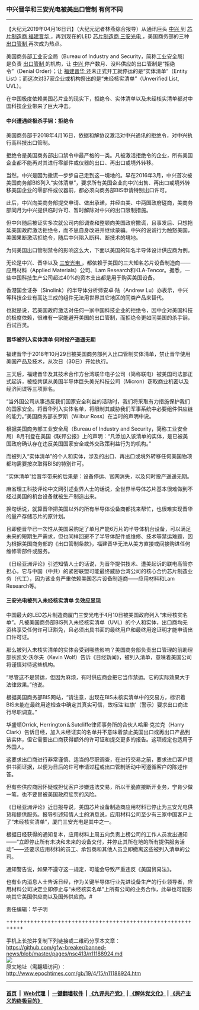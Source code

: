 ### 中兴晋华和三安光电被美出口管制 有何不同
------------------------

<p>
 【大纪元2019年04月16日讯】（大纪元记者林燕综合报导）从通讯巨头
 <a href="http://www.epochtimes.com/gb/tag/%E4%B8%AD%E5%85%B4.html">
  中兴
 </a>
 到
 <a href="http://www.epochtimes.com/gb/tag/%E8%8A%AF%E7%89%87%E5%88%B6%E9%80%A0%E5%95%86.html">
  芯片制造商
 </a>
 <a href="http://www.epochtimes.com/gb/tag/%E7%A6%8F%E5%BB%BA%E6%99%8B%E5%8D%8E.html">
  福建晋华
 </a>
 ，再到现在的LED
 <a href="http://www.epochtimes.com/gb/tag/%E8%8A%AF%E7%89%87%E5%88%B6%E9%80%A0%E5%95%86.html">
  芯片制造商
 </a>
 <a href="http://www.epochtimes.com/gb/tag/%E4%B8%89%E5%AE%89%E5%85%89%E7%94%B5.html">
  三安光电
 </a>
 ，美国商务部的三种
 <a href="http://www.epochtimes.com/gb/tag/%E5%87%BA%E5%8F%A3%E7%AE%A1%E5%88%B6.html">
  出口管制
 </a>
 再次成为热点。
</p>
<p>
 美国商务部工业安全局（Bureau of Industry and Security，简称工业安全局）是负责
 <a href="http://www.epochtimes.com/gb/tag/%E5%87%BA%E5%8F%A3%E7%AE%A1%E5%88%B6.html">
  出口管制
 </a>
 的机构，让
 <a href="http://www.epochtimes.com/gb/tag/%E4%B8%AD%E5%85%B4.html">
  中兴
 </a>
 停产数月、没料供应的出口管制是“拒绝令”（Denial Order）；让
 <a href="http://www.epochtimes.com/gb/tag/%E7%A6%8F%E5%BB%BA%E6%99%8B%E5%8D%8E.html">
  福建晋华
 </a>
 还未正式开工就停运的是“实体清单”（Entity List）；而这次对37家企业或机构祭出的是“未经核实清单”（Unverified List, UVL）。
</p>
<p>
 在中国极度依赖美国芯片业的现实下，拒绝令、实体清单以及未经核实清单都对中国科技企业带来了巨大冲击。
</p>
<h4>
 中兴遭遇终极杀手锏：拒绝令
</h4>
<p>
 美国商务部于2018年4月16日，依据和解协议激活对中兴通讯的拒绝令，对中兴执行高科技出口管制。
</p>
<p>
 拒绝令是美国商务部出口禁令中最严格的一类。凡被激活拒绝令的企业，所有美国企业都不能再对其进行零部件或仪器的出口、再出口或境外转移。
</p>
<p>
 当然，中兴是因为撒谎一步步自己走到这一境地的。早在2016年3月，中兴首次被美国商务部BIS列入“实体清单”，要求所有美国企业向中兴出售、再出口或境外转移美国企业的零部件或仪器前，都必须向商务部BIS申请特别出口许可。
</p>
<p>
 此后，中兴向美商务部提交申请、做出承诺，并经由美、中两国政府磋商，美商务部同月为中兴提供临时许可、暂时解除对中兴的出口限制措施。
</p>
<p>
 但中兴随后被证实多次就公司内部调查和整顿向美国政府撒谎，且事发后、只想拖延美国政府激活拒绝令，而不思自身改进并继续蒙骗。中兴的说谎行为触怒美国，美国果断激活拒绝令，随后中兴陷入断料、断技术的境地。
</p>
<p>
 为何美国出口管制禁令的影响这么大，下面以美国的知名半导体设计供应商为例。
</p>
<p>
 无论是中兴、晋华以及
 <a href="http://www.epochtimes.com/gb/tag/%E4%B8%89%E5%AE%89%E5%85%89%E7%94%B5.html">
  三安光电
 </a>
 ，都依赖于美国的三大知名芯片设备制造商——应用材料（Applied Materials）公司、Lam Research和KLA-Tencor。据悉，一些中国科技生产公司超过40%的资本支出都是用于购买美国设备。
</p>
<p>
 香港国金证券（Sinolink）的半导体分析师安卓‧陆（Andrew Lu）亦表示，中兴等科技企业有高达三成的组件无法用世界其它地区的同类产品来替代。
</p>
<p>
 也就是说，若美国政府激活对任何一家中国科技企业的拒绝令，因中企对美国科技的极度依赖，很难有一家能避开美国的出口管制，而拒绝令更如同美国的杀手锏，百试百灵。
</p>
<h4>
 晋华被列入实体清单 何时投产遥遥无期
</h4>
<p>
 福建晋华于2018年10月29日被美国商务部列入出口管制实体清单，禁止晋华使用美国产品及技术，从次日（30日）开始执行。
</p>
<p>
 三天后，福建晋华及其技术合作方台湾联华电子公司（简称联电）被美国司法部正式起诉，被控共谋从美国半导体巨头美光科技公司（Micron）窃取商业机密以及经济间谍等三项罪名。
</p>
<p>
 “当外国公司从事违反我们国家安全利益的活动时，我们将采取有力措施保护我们的国家安全。将晋华列入实体名单，将限制其威胁我们军事系统中必要组件供应链的能力。”美国商务部长罗斯（Wilbur Ross）在当时的声明中说。
</p>
<p>
 根据美国商务部工业安全局（Bureau of Industry and Security，简称工业安全局）8月刊登在美国《联邦公报》上的声明：“凡添加入该清单的实体，是已被美国政府确认存在违反美国国家安全或外交政策利益行为的机构。”
</p>
<p>
 而被列入“实体清单”的个人和实体，涉及的出口、再出口或境外转移任何美国物项都均需要按次取得BIS的特别许可。
</p>
<p>
 “实体清单”给晋华带来的后果是：设备停运、官网消失，以及何时投产遥遥无期。
</p>
<p>
 麻省理工科技评论中文网引述业界人士的话说，全世界半导体芯片基本很难做到不经过美国的机台设备就被生产制造出来。
</p>
<p>
 换句话说，就算晋华把美国以外的所有半导体设备商都找来帮忙，也很难实现晋华的量产存储芯片的原计划。
</p>
<p>
 且即便晋华已一次性从美国采购足了单月产能6万片的半导体机台设备，可以满足未来的短期生产需求，但也同样回避不了半导体配件或维修、技术等禁运难题，因为根据美国商务部的《出口管制条款》，福建晋华无法从美方直接或间接购进任何维修零部件或服务。
</p>
<p>
 《日经亚洲评论》引述知情人士的话说，为晋华提供技术、遭美起诉的联电高管亦担心，它与中国（中共）的紧密联盟可能最终威胁台湾公司的核心合约芯片制造业务（代工），因为该业务严重依赖美国芯片设备制造商——应用材料和Lam Research等。
</p>
<h4>
 三安光电被列入未经核实清单 负效应显现
</h4>
<p>
 中国最大的LED芯片制造商厦门三安光电于4月10日被美国政府列入“未经核实名单”。凡被美国商务部BIS列入未经核实清单（UVL）的个人和实体，出口商均无资格享受任何许可证豁免，且必须出具书面的最终用户和最终用途证明才能申请出口许可证。
</p>
<p>
 那么被列入未核实清单的实体会受到哪些影响？美国商务部负责出口管理的前助理部长凯文‧沃尔夫（Kevin Wolf）告诉《日经新闻》，被列入清单，意味着美国公司将谨慎对待这些机构。
</p>
<p>
 “尽管这不是禁运，但因为麻烦，有时供应商会把它当作禁运。它的实际效果大于法律效果。”他说。
</p>
<p>
 根据美国商务部BIS网站，“请注意，出现在BIS未核实清单中的交易方，标识着BIS未能在最终用途检查中确定其真实可信，故标注‘红旗’（警示）要求出口商进行尽职调查。”
</p>
<p>
 华盛顿Orrick, Herrington＆Sutcliffe律师事务所的合伙人哈里‧克拉克（Harry Clark）告诉日经，加入未经证实的名单并不意味着禁止美国出口或再出口产品到该实体，但它需要出口商获得额外的许可证和提交更多的报告。这项规定也适用于外国人。
</p>
<p>
 这要求出口商进行非常谨慎、适当的尽职调查，在进行交易之前，要求进口客户提供书面证据，以便为日后的许可申请过程或出口管制活动中可遵循客户的陈述作答。
</p>
<p>
 但有些供应商因怀疑或担忧客户涉嫌违法交易，所以干脆直接断开业务，宁肯少做一笔，也不要冒被美国政府惩罚的风险。
</p>
<p>
 《日经亚洲评论》近日报导说，美国芯片设备制造商应用材料已停止为三安光电供货和提供服务。报导引述知情人士的消息说，应用材料公司至少有三家中国客户上了“未经核实清单”，厦门三安光电是其中之一。
</p>
<p>
 根据日经获得的通知复本，应用材料上周五向负责上榜公司的工作人员发出通知——“立即停止所有未决和未来的设备交付，并停止其所在地的所有提供服务活动”——还要求应用材料的员工、承包商和其他人员立即撤离这些被列入清单的公司。
</p>
<p>
 通知警告说，如果不遵守这一规定，可能会导致严重违反《美国贸易法》。
</p>
<p>
 也有业内消息人士告诉日经，作为关键半导体行业先进设备生产的行业领导者，应用材料公司决定立即停止与“未经核实名单”上所有公司的业务合作，此举也可能影响其它美国供应商以及国外供应商。#
</p>
<p>
 责任编辑：华子明
</p>

+++++++++++++++++++++++++++++++++++++++++++++++++++++++++++<br/><br/>
手机上长按并复制下列链接或二维码分享本文章：<br/>
https://github.com/gfw-breaker/banned-news/blob/master/pages/nsc413/n11188924.md <br/>
<a href='https://github.com/gfw-breaker/banned-news/blob/master/pages/nsc413/n11188924.md'><img src='https://github.com/gfw-breaker/banned-news/blob/master/pages/nsc413/n11188924.md.png'/></a> <br/>
原文地址（需翻墙访问）：http://www.epochtimes.com/gb/19/4/15/n11188924.htm


------------------------
#### [首页](https://github.com/gfw-breaker/banned-news/blob/master/README.md) &nbsp;|&nbsp; [Web代理](https://github.com/labour-camp/helloworld) &nbsp;|&nbsp; [一键翻墙软件](https://github.com/gfw-breaker/nogfw/blob/master/README.md) &nbsp;| [《九评共产党》](https://github.com/gfw-breaker/9ping.md/blob/master/README.md#九评之一评共产党是什么) | [《解体党文化》](https://github.com/gfw-breaker/jtdwh.md/blob/master/README.md) | [《共产主义的终极目的》](https://github.com/gfw-breaker/gczydzjmd.md/blob/master/README.md)

